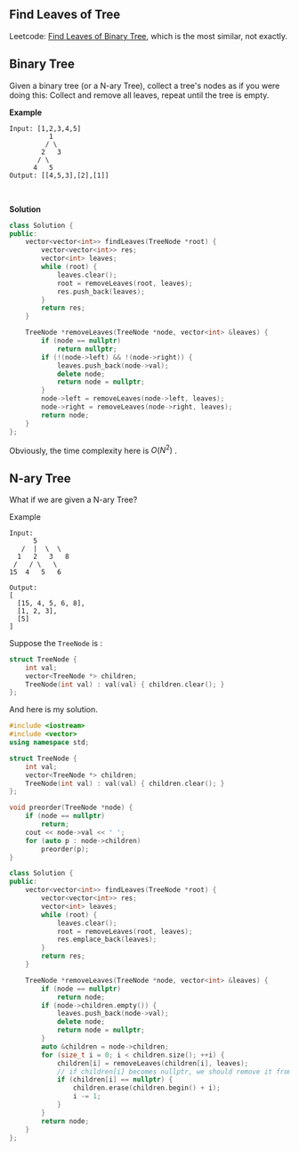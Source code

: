 ## Find Leaves of Tree

Leetcode: [Find Leaves of Binary Tree](https://leetcode.com/problems/find-leaves-of-binary-tree), which is the most similar, not exactly.



## Binary Tree

Given a binary tree (or a N-ary Tree), collect a tree's nodes as if you were doing this: Collect and remove all leaves, repeat until the tree is empty.

**Example**

```text
Input: [1,2,3,4,5]
          1
         / \
        2   3
       / \     
      4   5    
Output: [[4,5,3],[2],[1]]
```

<br/>

**Solution**

```cpp
class Solution {
public:
    vector<vector<int>> findLeaves(TreeNode *root) {
        vector<vector<int>> res;
        vector<int> leaves;
        while (root) {
            leaves.clear();
            root = removeLeaves(root, leaves);
            res.push_back(leaves);
        }
        return res;
    }

    TreeNode *removeLeaves(TreeNode *node, vector<int> &leaves) {
        if (node == nullptr)
            return nullptr;
        if (!(node->left) && !(node->right)) {
            leaves.push_back(node->val);
            delete node;
            return node = nullptr;
        }
        node->left = removeLeaves(node->left, leaves);
        node->right = removeLeaves(node->right, leaves);
        return node;
    }
};
```

Obviously, the time complexity here is $O(N^2)$ . 



## N-ary Tree

What if we are given a N-ary Tree? 

Example

```text
Input:
      5
   /  |  \  \
  1   2   3   8
 /   / \   \
15  4   5   6 

Output:
[
  [15, 4, 5, 6, 8],
  [1, 2, 3],
  [5]
]
```

Suppose the `TreeNode` is :

```cpp
struct TreeNode {
    int val;
    vector<TreeNode *> children;
    TreeNode(int val) : val(val) { children.clear(); }
};
```

And here is my solution.

```cpp
#include <iostream>
#include <vector>
using namespace std;

struct TreeNode {
    int val;
    vector<TreeNode *> children;
    TreeNode(int val) : val(val) { children.clear(); }
};

void preorder(TreeNode *node) {
    if (node == nullptr)
        return;
    cout << node->val << ' ';
    for (auto p : node->children)
        preorder(p);
}

class Solution {
public:
    vector<vector<int>> findLeaves(TreeNode *root) {
        vector<vector<int>> res;
        vector<int> leaves;
        while (root) {
            leaves.clear();
            root = removeLeaves(root, leaves);
            res.emplace_back(leaves);
        }
        return res;
    }

    TreeNode *removeLeaves(TreeNode *node, vector<int> &leaves) {
        if (node == nullptr)
            return node;
        if (node->children.empty()) {
            leaves.push_back(node->val);
            delete node;
            return node = nullptr;
        }
        auto &children = node->children;
        for (size_t i = 0; i < children.size(); ++i) {
            children[i] = removeLeaves(children[i], leaves);
            // if children[i] becomes nullptr, we should remove it from node->children
            if (children[i] == nullptr) {
                children.erase(children.begin() + i);
                i -= 1;
            }
        }
        return node;
    }
};
```

